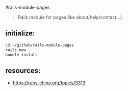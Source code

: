 #rails-module-pages
> Rails module for pages(like about/help/contact...).

## initialize:
```bash
cd ~/github/rails-module-pages
rails new .
bundle install
```

## resources:
+ https://ruby-china.org/topics/3313